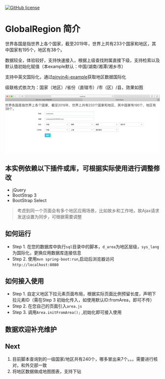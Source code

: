 [![GitHub license](https://img.shields.io/github/license/rockychen1221/GlobalRegion)](https://github.com/rockychen1221/GlobalRegion/blob/master/LICENSE)

# GlobalRegion 简介

世界各国是指世界上各个国家，截至2019年，世界上共有233个国家和地区，其中国家有195个，地区有38个。

数据较全，体验较好，支持快速接入，根据上级查找附属直接下级，支持检索以及默认值初始化赋值（本example默认：中国/湖南/湘潭/湘乡市）

支持中英文国际化，通过[pinyin4j-example](https://github.com/rockychen1221/pinyin4j-example)获取地区数据国际化

级联格式依次为：国家（地区）/省份（直辖市）/市（区）/县，效果如图

![image-area](img/global_area.png)

## 本实例依赖以下插件或库，可根据实际使用进行调整修改
* jQuery
* BootStrap 3
* BootStrap Select
> 考虑到同一个页面会有多个地区应用场景，比如故乡和工作地，故Ajax请求发送设置为同步，可根据需要调整

## 如何运行
* Step 1. 在您的数据库中执行`sql`目录中的脚本，`d_area`为地区层级，`sys_lang`为国际化，更换应用数据库连接信息
* Step 2. 使用`mvn spring-boot:run`,启动后浏览器访问`http://localhost:8080`

## 如何接入使用
* Step 1. 自定义地区下拉元素页面布局，根据实际页面比例预留长度，声明下拉元素ID（需在Step 3 初始化传入，如使用默认ID:fromArea，即可不传）
* Step 2. 在您自己的页面引入`area.js`
* Step 3. 调用`Area.initFromArea();` ,初始化即可接入使用

## 数据欢迎补充维护

## Next
1. 目前脚本查询到的一级国家/地区共有240个，哪多冒出来7个。。。需要进行核对，和外交部一致
2. 将地区数据做成地图图表，支持下钻
